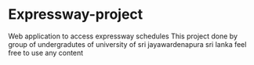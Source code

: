 # Expressway-project
Web application to access expressway schedules
This project done by group of undergradutes of university of sri jayawardenapura sri lanka
feel free to use any content
